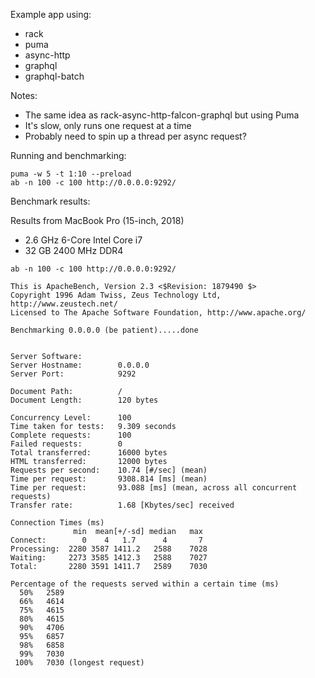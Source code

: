Example app using:
  * rack
  * puma
  * async-http
  * graphql
  * graphql-batch

Notes:
  * The same idea as rack-async-http-falcon-graphql but using Puma
  * It's slow, only runs one request at a time
  * Probably need to spin up a thread per async request?

Running and benchmarking:

    puma -w 5 -t 1:10 --preload
    ab -n 100 -c 100 http://0.0.0.0:9292/

Benchmark results:

Results from MacBook Pro (15-inch, 2018)
  * 2.6 GHz 6-Core Intel Core i7
  * 32 GB 2400 MHz DDR4

```
ab -n 100 -c 100 http://0.0.0.0:9292/

This is ApacheBench, Version 2.3 <$Revision: 1879490 $>
Copyright 1996 Adam Twiss, Zeus Technology Ltd, http://www.zeustech.net/
Licensed to The Apache Software Foundation, http://www.apache.org/

Benchmarking 0.0.0.0 (be patient).....done


Server Software:
Server Hostname:        0.0.0.0
Server Port:            9292

Document Path:          /
Document Length:        120 bytes

Concurrency Level:      100
Time taken for tests:   9.309 seconds
Complete requests:      100
Failed requests:        0
Total transferred:      16000 bytes
HTML transferred:       12000 bytes
Requests per second:    10.74 [#/sec] (mean)
Time per request:       9308.814 [ms] (mean)
Time per request:       93.088 [ms] (mean, across all concurrent requests)
Transfer rate:          1.68 [Kbytes/sec] received

Connection Times (ms)
              min  mean[+/-sd] median   max
Connect:        0    4   1.7      4       7
Processing:  2280 3587 1411.2   2588    7028
Waiting:     2273 3585 1412.3   2588    7027
Total:       2280 3591 1411.7   2589    7030

Percentage of the requests served within a certain time (ms)
  50%   2589
  66%   4614
  75%   4615
  80%   4615
  90%   4706
  95%   6857
  98%   6858
  99%   7030
 100%   7030 (longest request)
```